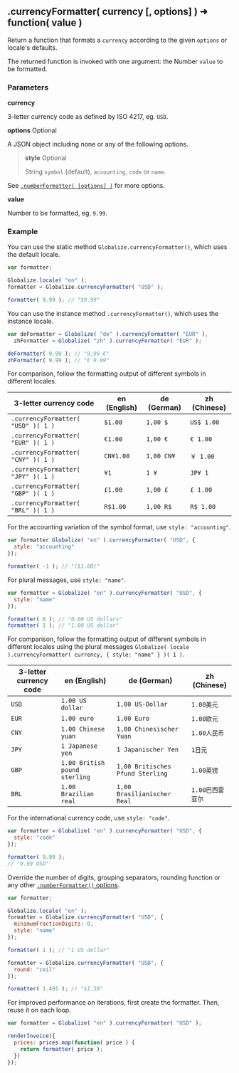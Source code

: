 ## .currencyFormatter( currency [, options] ) ➜ function( value )

Return a function that formats a `currency` according to the given `options` or
locale's defaults.

The returned function is invoked with one argument: the Number `value` to be
formatted.

### Parameters

**currency**

3-letter currency code as defined by ISO 4217, eg. `USD`.

**options** Optional

A JSON object including none or any of the following options.

> **style** Optional
>
> String `symbol` (default), `accounting`, `code` or `name`.

See [`.numberFormatter( [options] )`](../number/number-formatter.md) for more
options.

**value**

Number to be formatted, eg. `9.99`.

### Example

You can use the static method `Globalize.currencyFormatter()`, which uses the
default locale.

```javascript
var formatter;

Globalize.locale( "en" );
formatter = Globalize.currencyFormatter( "USD" );

formatter( 9.99 ); // "$9.99"
```

You can use the instance method `.currencyFormatter()`, which uses the instance
locale.

```javascript
var deFormatter = Globalize( "de" ).currencyFormatter( "EUR" ),
  zhFormatter = Globalize( "zh" ).currencyFormatter( "EUR" );

deFormatter( 9.99 ); // "9,99 €"
zhFormatter( 9.99 ); // "€ 9.99"
```

For comparison, follow the formatting output of different symbols in different
locales.

| 3-letter currency code | en (English) | de (German) | zh (Chinese) |
| --- | --- | --- | --- |
| `.currencyFormatter( "USD" )( 1 )` | `$1.00` | `1,00 $` | `US$ 1.00` |
| `.currencyFormatter( "EUR" )( 1 )` | `€1.00` | `1,00 €` | `€ 1.00` |
| `.currencyFormatter( "CNY" )( 1 )` | `CN¥1.00` | `1,00 CN¥` | `￥ 1.00` |
| `.currencyFormatter( "JPY" )( 1 )` | `¥1` | `1 ¥` | `JP¥ 1` |
| `.currencyFormatter( "GBP" )( 1 )` | `£1.00` | `1,00 £` | `£ 1.00` |
| `.currencyFormatter( "BRL" )( 1 )` | `R$1.00` | `1,00 R$`  | `R$ 1.00` |

For the accounting variation of the symbol format, use `style: "accounting"`.

```javascript
var formatter Globalize( "en" ).currencyFormatter( "USD", {
  style: "accounting"
});

formatter( -1 ); // "($1.00)"
```

For plural messages, use `style: "name"`.

```javascript
var formatter = Globalize( "en" ).currencyFormatter( "USD", {
  style: "name"
});

formatter( 0 ); // "0.00 US dollars"
formatter( 1 ); // "1.00 US dollar"
```

For comparison, follow the formatting output of different symbols in different
locales using the plural messages `Globalize( locale ).currencyFormatter( currency,
{ style: "name" } )( 1 )`.

| 3-letter currency code | en (English) | de (German) | zh (Chinese) |
| --- | --- | --- | --- |
| `USD` | `1.00 US dollar` | `1,00 US-Dollar` | `1.00美元` |
| `EUR` | `1.00 euro` | `1,00 Euro` | `1.00欧元` |
| `CNY` | `1.00 Chinese yuan` | `1,00 Chinesischer Yuan` | `1.00人民币` |
| `JPY` | `1 Japanese yen` | `1 Japanischer Yen` | `1日元` |
| `GBP` | `1.00 British pound sterling` | `1,00 Britisches Pfund Sterling` | `1.00英镑` |
| `BRL` | `1.00 Brazilian real` | `1,00 Brasilianischer Real` | `1.00巴西雷亚尔` |

For the international currency code, use `style: "code"`.

```javascript
var formatter = Globalize( "en" ).currencyFormatter( "USD", {
  style: "code"
});

formatter( 9.99 );
// "9.99 USD"
```

Override the number of digits, grouping separators, rounding function or any
other [`.numberFormatter()` options](../number/number-formatter.md).

```javascript
var formatter;

Globalize.locale( "en" );
formatter = Globalize.currencyFormatter( "USD", {
  minimumFractionDigits: 0,
  style: "name"
});

formatter( 1 ); // "1 US dollar"

formatter = Globalize.currencyFormatter( "USD", {
  round: "ceil"
});

formatter( 1.491 ); // "$1.50"
```

For improved performance on iterations, first create the formatter. Then, reuse
it on each loop.

```javascript
var formatter = Globalize( "en" ).currencyFormatter( "USD" );

renderInvoice({
  prices: prices.map(function( price ) {
    return formatter( price );
  })
});
```
